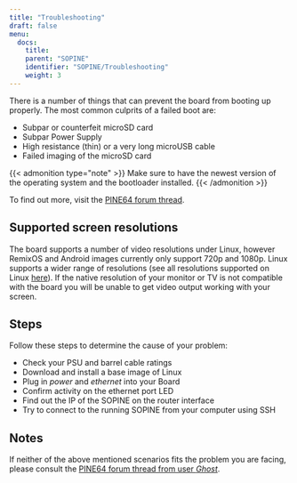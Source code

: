 ```yaml
---
title: "Troubleshooting"
draft: false
menu:
  docs:
    title:
    parent: "SOPINE"
    identifier: "SOPINE/Troubleshooting"
    weight: 3
---
```


There is a number of things that can prevent the board from booting up properly. The most common culprits of a failed boot are:

* Subpar or counterfeit microSD card
* Subpar Power Supply
* High resistance (thin) or a very long microUSB cable
* Failed imaging of the microSD card

{{< admonition type="note" >}}
 Make sure to have the newest version of the operating system and the bootloader installed.
{{< /admonition >}}

To find out more, visit the [PINE64 forum thread](http://forum.pine64.org/showthread.php?tid=514).

## Supported screen resolutions

The board supports a number of video resolutions under Linux, however RemixOS and Android images currently only support 720p and 1080p. Linux supports a wider range of resolutions (see all resolutions supported on Linux [here](https://github.com/longsleep/sunxi-disp-tool#available-hdmi-output-names)). If the native resolution of your monitor or TV is not compatible with the board you will be unable to get video output working with your screen.

## Steps

Follow these steps to determine the cause of your problem:

* Check your PSU and barrel cable ratings
* Download and install a base image of Linux
* Plug in _power_ and _ethernet_ into your Board
* Confirm activity on the ethernet port LED
* Find out the IP of the SOPINE on the router interface
* Try to connect to the running SOPINE from your computer using SSH

## Notes

If neither of the above mentioned scenarios fits the problem you are facing, please consult the [PINE64 forum thread from user _Ghost_](http://forum.pine64.org/showthread.php?tid=680).
